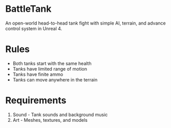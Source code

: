 # BattleTank
An open-world head-to-head tank fight with simple AI, terrain, and advance control system in Unreal 4.


# Rules
- Both tanks start with the same health
- Tanks have limited range of motion
- Tanks have finite ammo
- Tanks can move anywhere in the terrain

# Requirements
1. Sound - Tank sounds and background music
2. Art - Meshes, textures, and models
